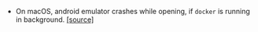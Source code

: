 - On macOS, android emulator crashes while opening, if `docker` is running in background. [[source]](https://stackoverflow.com/a/43022400)
